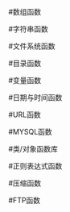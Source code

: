 #数组函数






#字符串函数





#文件系统函数



#目录函数

#变量函数

#日期与时间函数


#URL函数


#MYSQL函数


#类/对象函数库




#正则表达式函数


#压缩函数

#FTP函数











